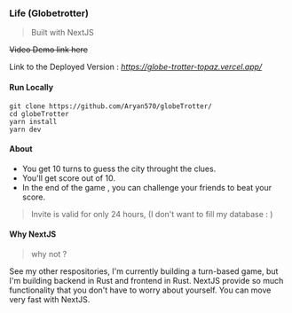 ### Life (Globetrotter)
> Built with NextJS

~~Video Demo link here~~

Link to the Deployed Version : *https://globe-trotter-topaz.vercel.app/*

#### Run Locally
```shell
git clone https://github.com/Aryan570/globeTrotter/
cd globeTrotter
yarn install
yarn dev
```
#### About
- You get 10 turns to guess the city throught the clues.
- You&apos;ll get score out of 10.
- In the end of the game , you can challenge your friends to beat your score.
>Invite is valid for only 24 hours, (I don&apos;t want to fill my database : )

#### Why NextJS
>why not ?

See my other respositories, I&apos;m currently building a turn-based game, but I'm building backend in Rust and frontend in Rust.
NextJS provide so much functionality that you don&apos;t have to worry about yourself.
You can move very fast with NextJS.